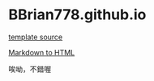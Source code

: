 # BBrian778.github.io
[template source](https://github.com/StartBootstrap/startbootstrap-clean-blog)

[Markdown to HTML](https://markdowntohtml.com/)


唉呦，不錯喔




